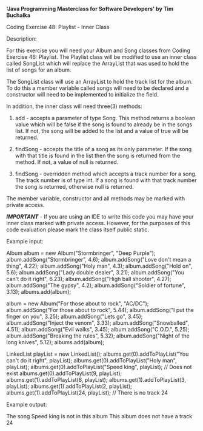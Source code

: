 **'Java Programming Masterclass for Software Developers' by Tim Buchalka**

Coding Exercise 48: Playlist - Inner Class


Description:

For this exercise you will need your Album and Song classes from Coding Exercise 46: Playlist. The Playlist class will be modified to use an inner class called SongList which will replace the ArrayList that was used to hold the list of songs for an album.

The SongList class will use an ArrayList to hold the track list for the album. To do this a member variable called songs will need to be declared and a constructor will need to be implemented to initialize the field.

In addition, the inner class will need three(3) methods:

1) add - accepts a parameter of type Song. This method returns a boolean value which will be false if the song is found to already be in the songs list. If not, the song will be added to the list and a value of true will be returned.

2) findSong - accepts the title of a song as its only parameter. If the song with that title is found in the list then the song is returned from the method. If not, a value of null is returned.

3) findSong - overridden method which accepts a track number for a song. The track number is of type int. If a song is found with that track number the song is returned, otherwise null is returned.

The member variable, constructor and all methods may be marked with private access.

***IMPORTANT*** - If you are using an IDE to write this code you may have your inner class marked with private access. However, for the purposes of this code evaluation please mark the class itself public static.

Example input:

Album album = new Album("Stormbringer", "Deep Purple");
album.addSong("Stormbringer", 4.6);
album.addSong("Love don't mean a thing", 4.22);
album.addSong("Holy man", 4.3);
album.addSong("Hold on", 5.6);
album.addSong("Lady double dealer", 3.21);
album.addSong("You can't do it right", 6.23);
album.addSong("High ball shooter", 4.27);
album.addSong("The gypsy", 4.2);
album.addSong("Soldier of fortune", 3.13);
albums.add(album);

album = new Album("For those about to rock", "AC/DC");
album.addSong("For those about to rock", 5.44);
album.addSong("I put the finger on you", 3.25);
album.addSong("Lets go", 3.45);
album.addSong("Inject the venom", 3.33);
album.addSong("Snowballed", 4.51);
album.addSong("Evil walks", 3.45);
album.addSong("C.O.D.", 5.25);
album.addSong("Breaking the rules", 5.32);
album.addSong("Night of the long knives", 5.12);
albums.add(album);

LinkedList<Song> playList = new LinkedList<Song>();
albums.get(0).addToPlayList("You can't do it right", playList);
albums.get(0).addToPlayList("Holy man", playList);
albums.get(0).addToPlayList("Speed king", playList);  // Does not exist
albums.get(0).addToPlayList(9, playList);
albums.get(1).addToPlayList(8, playList);
albums.get(1).addToPlayList(3, playList);
albums.get(1).addToPlayList(2, playList);
albums.get(1).addToPlayList(24, playList);  // There is no track 24

Example output:

The song Speed king is not in this album
This album does not have a track 24
